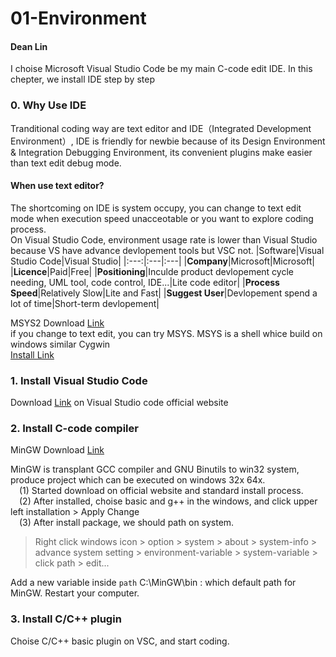 # 01-Environment  
####  Dean Lin  

I choise Microsoft Visual Studio Code be my main C-code edit IDE. In this chepter, we install IDE step by step

### 0. Why Use IDE
   Tranditional coding way are text editor and IDE（Integrated Development Environment）, IDE is friendly for newbie because of its Design Environment & Integration Debugging Environment, its convenient plugins make easier than text edit debug mode.  
   #### When use text editor?
   The shortcoming on IDE is system occupy, you can change to text edit mode when execution speed unacceotable or you want to explore coding process.  
   On Visual Studio Code, environment usage rate is lower than Visual Studio because VS have advance devlopement tools but VSC not.
   |Software|Visual Studio Code|Visual Studio|
   |:---:|:---|:---|
   |**Company**|Microsoft|Microsoft|
   |**Licence**|Paid|Free|
   |**Positioning**|Inculde product devlopement cycle <br>needing, UML tool, code control, IDE...|Lite code editor|
   |**Process Speed**|Relatively Slow|Lite and Fast|
   |**Suggest User**|Devlopement spend a lot of time|Short-term devlopement|  
     
   MSYS2 Download [Link](https://www.msys2.org/)  
   if you change to text edit, you can try MSYS.
   MSYS is a shell whice build on windows similar Cygwin  
   [Install Link](https://github.com/deans973411/C-code_Practice/blob/main/01-1-MSYS2.md#01-1-msys2)  
### 1. Install Visual Studio Code
   Download [Link](https://code.visualstudio.com/) on Visual Studio code official website  
### 2. Install C-code compiler
   MinGW Download [Link](https://sourceforge.net/projects/mingw/files/)  
   
   MinGW is transplant GCC compiler and GNU Binutils to win32 system, produce project which can be executed on windows 32x 64x.  
     &emsp;(1) Started download on official website and standard install process.  
     &emsp;(2) After installed, choise basic and g++ in the windows, and click upper left installation > Apply Change  
     &emsp;(3) After install package, we should path on system.  
   
   > Right click windows icon > option > system > about > system-info > advance system setting > environment-variable > system-variable > click path > edit... 
    
   Add a new variable inside `path` C:\MinGW\bin : which default path for MinGW. Restart your computer.
### 3. Install C/C++ plugin
   Choise C/C++ basic plugin on VSC, and start coding.
